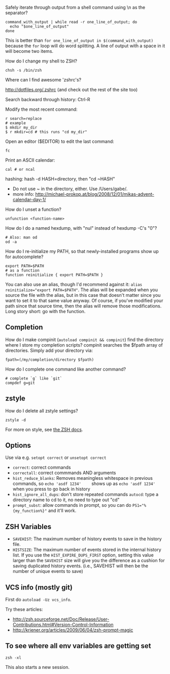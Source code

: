 Safely iterate through output from a shell command using \n as the separator?

    command_with_output | while read -r one_line_of_output; do
      echo "$one_line_of_output"
    done

This is better than `for one_line_of_output in $(command_with_output)` because
the `for` loop will do word splitting. A line of output with a space in it will
become two items.

How do I change my shell to ZSH?

    chsh -s /bin/zsh

Where can I find awesome 'zshrc's?

<http://dotfiles.org/.zshrc> (and check out the rest of the site too)

Search backward through history: Ctrl-R

Modify the most recent command:

    r search=replace
    # example
    $ mkdir my_dir
    $ r mkdir=cd # this runs "cd my_dir"

Open an editor ($EDITOR) to edit the last command:

    fc

Print an ASCII calendar:

    cal # or ncal

hashing: hash -d HASH=directory, then "cd ~HASH"
- Do not use ~ in the directory, either. Use /Users/gabe/.
- more info: http://michael-prokop.at/blog/2008/12/01/mikas-advent-calendar-day-1/

How do I unset a function?

    unfunction <function-name>

How do I do a named hexdump, with "nul" instead of hexdump -C's "0"?

    # Also: man od
    od -a

How do I re-initialize my PATH, so that newly-installed programs show up for autocomplete?

    export PATH=$PATH
    # as a function
    function reinitialize { export PATH=$PATH }

You can also use an alias, though I'd recommend against it: `alias
reinitialize="export PATH=$PATH"`. The alias will be expanded when you source
the file with the alias, but in this case that doesn't matter since you want
to set it to that same value anyway.  Of course, if you've modified your
path since that source time, then the alias will remove those modifications.
Long story short: go with the function.

## Completion

How do I make compinit (`autoload compinit && compinit`) find the directory where I store my completion scripts?
compinit searches the $fpath array of directories. Simply add your directory via:

    fpath=(/my/completion/directory $fpath)

How do I complete one command like another command?

    # complete `g` like `git`
    compdef g=git

## zstyle

How do I delete all zstyle settings?

    zstyle -d

For more on style, see [the ZSH docs](http://zsh.sourceforge.net/Doc/Release/zsh_21.html#SEC182).

## Options

Use via e.g. `setopt correct` or `unsetopt correct`

* `correct`: correct commands
* `correctall`: correct commmands AND arguments
* `hist_reduce_blanks`: Removes meaningless whitespace in previous commands, so
  `echo 'asdf 1234'    ` shows up as `echo 'asdf 1234'` when you press <UP> to
  go back in history
* `hist_ignore_all_dups`: don't store repeated commands `autocd`: type a
  directory name to cd to it, no need to type out "cd"
* `prompt_subst`: allow commands in prompt, so you can do
  `PS1="%{my_function%}"` and it'll work.

## ZSH Variables

* `SAVEHIST`: The maximum number of history events to save in the history file.
* `HISTSIZE`: The maximum number of events stored in the internal history list.
  If you use the `HIST_EXPIRE_DUPS_FIRST` option, setting this value larger than
  the `SAVEHIST` size will give you the difference as a cushion for saving
  duplicated history events. (i.e., SAVEHIST will then be the number of unique
  events to save)

## VCS info (mostly git)

First do `autoload -Uz vcs_info`.

Try these articles:

* http://zsh.sourceforge.net/Doc/Release/User-Contributions.html#Version-Control-Information
* http://kriener.org/articles/2009/06/04/zsh-prompt-magic

## To see where all env variables are getting set

    zsh -xl

This also starts a new session.
